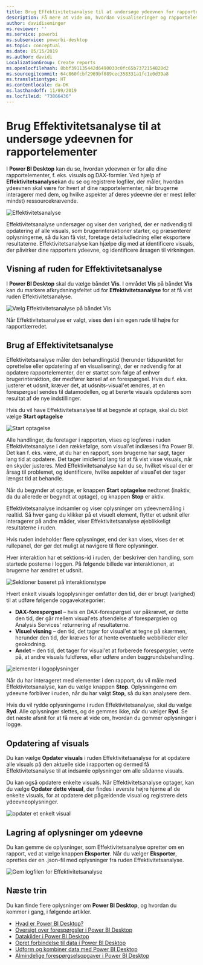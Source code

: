 ```yaml
---
title: Brug Effektivitetsanalyse til at undersøge ydeevnen for rapportelementer i Power BI Desktop
description: Få mere at vide om, hvordan visualiseringer og rapportelementer fungerer med hensyn til ressourceforbrug og reaktionsevne
author: davidiseminger
ms.reviewer: ''
ms.service: powerbi
ms.subservice: powerbi-desktop
ms.topic: conceptual
ms.date: 05/15/2019
ms.author: davidi
LocalizationGroup: Create reports
ms.openlocfilehash: 8bbf391135442d6490033c0fc65b7372154820d2
ms.sourcegitcommit: 64c860fcbf2969bf089cec358331a1fc1e0d39a8
ms.translationtype: HT
ms.contentlocale: da-DK
ms.lasthandoff: 11/09/2019
ms.locfileid: "73866436"
---
```

# <a name="use-performance-analyzer-to-examine-report-element-performance"></a>Brug Effektivitetsanalyse til at undersøge ydeevnen for rapportelementer

I **Power BI Desktop** kan du se, hvordan ydeevnen er for alle dine rapportelementer, f. eks. visuals og DAX-formler. Ved hjælp af **Effektivitetsanalyse**kan du se og registrere logfiler, der måler, hvordan ydeevnen skal være for hvert af dine rapportelementer, når brugerne interagerer med dem, og hvilke aspekter af deres ydeevne der er mest (eller mindst) ressourcekrævende.

![Effektivitetsanalyse](media/desktop-performance-analyzer/performance-analyzer-01.png)

Effektivitetsanalyse undersøger og viser den varighed, der er nødvendig til opdatering af alle visuals, som brugerinteraktioner starter, og præsenterer oplysningerne, så du kan få vist, foretage detailudledning eller eksportere resultaterne. Effektivitetsanalyse kan hjælpe dig med at identificere visuals, der påvirker dine rapporters ydeevne, og identificere årsagen til virkningen.

## <a name="displaying-the-performance-analyzer-pane"></a>Visning af ruden for Effektivitetsanalyse

I **Power BI Desktop** skal du vælge båndet **Vis**. I området **Vis** på båndet **Vis** kan du markere afkrydsningsfeltet ud for **Effektivitetsanalyse** for at få vist ruden Effektivitetsanalyse.

![Vælg Effektivitetsanalyse på båndet Vis](media/desktop-performance-analyzer/performance-analyzer-02.png)

Når Effektivitetsanalyse er valgt, vises den i sin egen rude til højre for rapportlærredet.

## <a name="using-performance-analyzer"></a>Brug af Effektivitetsanalyse

Effektivitetsanalyse måler den behandlingstid (herunder tidspunktet for oprettelse eller opdatering af en visualisering), der er nødvendig for at opdatere rapportelementer, der er startet som følge af enhver brugerinteraktion, der medfører kørsel af en forespørgsel. Hvis du f. eks. justerer et udsnit, kræver det, at udsnits-visual'et ændres, at en forespørgsel sendes til datamodellen, og at berørte visuals opdateres som resultat af de nye indstillinger. 

Hvis du vil have Effektivitetsanalyse til at begynde at optage, skal du blot vælge **Start optagelse**

![Start optagelse](media/desktop-performance-analyzer/performance-analyzer-03.png)

Alle handlinger, du foretager i rapporten, vises og logføres i ruden Effektivitetsanalyse i den rækkefølge, som visual'et indlæses i fra Power BI. Det kan f. eks. være, at du har en rapport, som brugerne har sagt, tager lang tid at opdatere. Det tager imidlertid lang tid at få vist visse visuals, når en skyder justeres. Med Effektivitetsanalyse kan du se, hvilket visual der er årsag til problemet, og identificere, hvilke aspekter af visual'et der tager længst tid at behandle. 

Når du begynder at optage, er knappen **Start optagelse** nedtonet (inaktiv, da du allerede er begyndt at optage), og knappen **Stop** er aktiv. 

Effektivitetsanalyse indsamler og viser oplysninger om ydeevnemåling i realtid. Så hver gang du klikker på et visuelt element, flytter et udsnit eller interagerer på andre måder, viser Effektivitetsanalyse øjeblikkeligt resultaterne i ruden.

Hvis ruden indeholder flere oplysninger, end der kan vises, vises der et rullepanel, der gør det muligt at navigere til flere oplysninger.

Hver interaktion har et sektions-id i ruden, der beskriver den handling, som startede posterne i loggen. På følgende billede var interaktionen, at brugerne har ændret et udsnit.

![Sektioner baseret på interaktionstype](media/desktop-performance-analyzer/performance-analyzer-04.png)

Hvert enkelt visuals logoplysninger omfatter den tid, der er brugt (varighed) til at udføre følgende opgavekategorier:

* **DAX-forespørgsel** – hvis en DAX-forespørgsel var påkrævet, er dette den tid, der går mellem visual'ets afsendelse af forespørgslen og Analysis Services' returnering af resultaterne.
* **Visuel visning** – den tid, det tager for visual'et at tegne på skærmen, herunder den tid, der kræves for at hente eventuelle webbilleder eller geokodning. 
* **Andet** – den tid, det tager for visual'et at forberede forespørgsler, vente på, at andre visuals fuldføres, eller udføre anden baggrundsbehandling.

![elementer i logoplysninger](media/desktop-performance-analyzer/performance-analyzer-06.png)

Når du har interageret med elementer i den rapport, du vil måle med Effektivitetsanalyse, kan du vælge knappen **Stop**. Oplysningerne om ydeevne forbliver i ruden, når du har valgt **Stop**, så du kan analysere dem.

Hvis du vil rydde oplysningerne i ruden Effektivitetsanalyse, skal du vælge **Ryd**. Alle oplysninger slettes, og de gemmes ikke, når du vælger **Ryd**. Se det næste afsnit for at få mere at vide om, hvordan du gemmer oplysninger i logge. 

## <a name="refreshing-visuals"></a>Opdatering af visuals

Du kan vælge **Opdater visuals** i ruden Effektivitetsanalyse for at opdatere alle visuals på den aktuelle side i rapporten og dermed få Effektivitetsanalyse til at indsamle oplysninger om alle sådanne visuals.

Du kan også opdatere enkelte visuals. Når Effektivitetsanalyse optager, kan du vælge **Opdater dette visual**, der findes i øverste højre hjørne af de enkelte visuals, for at opdatere det pågældende visual og registrere dets ydeevneoplysninger.

![opdater et enkelt visual](media/desktop-performance-analyzer/performance-analyzer-07.png)

## <a name="saving-performance-information"></a>Lagring af oplysninger om ydeevne

Du kan gemme de oplysninger, som Effektivitetsanalyse opretter om en rapport, ved at vælge knappen **Eksporter**. Når du vælger **Eksporter**, oprettes der en .json-fil med oplysninger fra ruden Effektivitetsanalyse. 

![Gem logfilen for Effektivitetsanalyse](media/desktop-performance-analyzer/performance-analyzer-05.png)


## <a name="next-steps"></a>Næste trin
Du kan finde flere oplysninger om **Power BI Desktop**, og hvordan du kommer i gang, i følgende artikler.

* [Hvad er Power BI Desktop?](desktop-what-is-desktop.md)
* [Oversigt over forespørgsler i Power BI Desktop](desktop-query-overview.md)
* [Datakilder i Power BI Desktop](desktop-data-sources.md)
* [Opret forbindelse til data i Power BI Desktop](desktop-connect-to-data.md)
* [Udform og kombiner data med Power BI Desktop](desktop-shape-and-combine-data.md)
* [Almindelige forespørgselsopgaver i Power BI Desktop](desktop-common-query-tasks.md)   

